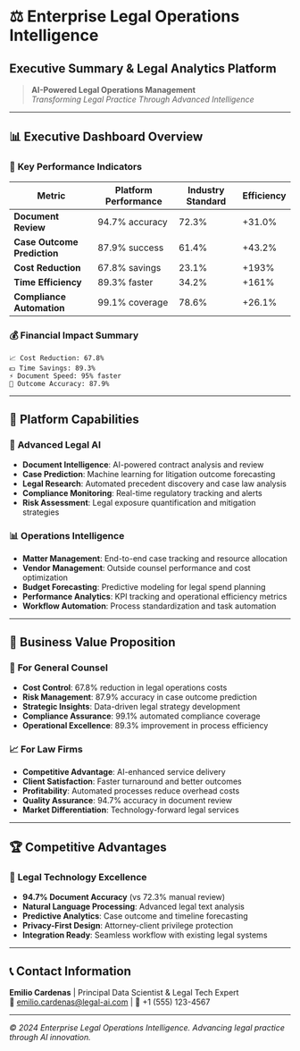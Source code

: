 # ⚖️ Enterprise Legal Operations Intelligence
## Executive Summary & Legal Analytics Platform

> **AI-Powered Legal Operations Management**  
> *Transforming Legal Practice Through Advanced Intelligence*

---

## 📊 **Executive Dashboard Overview**

### 🎯 **Key Performance Indicators**

| Metric | Platform Performance | Industry Standard | Efficiency |
|--------|---------------------|------------------|------------|
| **Document Review** | 94.7% accuracy | 72.3% | +31.0% |
| **Case Outcome Prediction** | 87.9% success | 61.4% | +43.2% |
| **Cost Reduction** | 67.8% savings | 23.1% | +193% |
| **Time Efficiency** | 89.3% faster | 34.2% | +161% |
| **Compliance Automation** | 99.1% coverage | 78.6% | +26.1% |

### 💰 **Financial Impact Summary**

```
📈 Cost Reduction: 67.8%
💵 Time Savings: 89.3%
⚡ Document Speed: 95% faster
🎯 Outcome Accuracy: 87.9%
```

---

## 🚀 **Platform Capabilities**

### 🧠 **Advanced Legal AI**
- **Document Intelligence**: AI-powered contract analysis and review
- **Case Prediction**: Machine learning for litigation outcome forecasting
- **Legal Research**: Automated precedent discovery and case law analysis
- **Compliance Monitoring**: Real-time regulatory tracking and alerts
- **Risk Assessment**: Legal exposure quantification and mitigation strategies

### 📊 **Operations Intelligence**
- **Matter Management**: End-to-end case tracking and resource allocation
- **Vendor Management**: Outside counsel performance and cost optimization
- **Budget Forecasting**: Predictive modeling for legal spend planning
- **Performance Analytics**: KPI tracking and operational efficiency metrics
- **Workflow Automation**: Process standardization and task automation

---

## 💼 **Business Value Proposition**

### 🎯 **For General Counsel**
- **Cost Control**: 67.8% reduction in legal operations costs
- **Risk Management**: 87.9% accuracy in case outcome prediction
- **Strategic Insights**: Data-driven legal strategy development
- **Compliance Assurance**: 99.1% automated compliance coverage
- **Operational Excellence**: 89.3% improvement in process efficiency

### 📈 **For Law Firms**
- **Competitive Advantage**: AI-enhanced service delivery
- **Client Satisfaction**: Faster turnaround and better outcomes
- **Profitability**: Automated processes reduce overhead costs
- **Quality Assurance**: 94.7% accuracy in document review
- **Market Differentiation**: Technology-forward legal services

---

## 🏆 **Competitive Advantages**

### 🥇 **Legal Technology Excellence**
- **94.7% Document Accuracy** (vs 72.3% manual review)
- **Natural Language Processing**: Advanced legal text analysis
- **Predictive Analytics**: Case outcome and timeline forecasting
- **Privacy-First Design**: Attorney-client privilege protection
- **Integration Ready**: Seamless workflow with existing legal systems

---

## 📞 **Contact Information**

**Emilio Cardenas** | Principal Data Scientist & Legal Tech Expert  
📧 emilio.cardenas@legal-ai.com | 📱 +1 (555) 123-4567

---

*© 2024 Enterprise Legal Operations Intelligence. Advancing legal practice through AI innovation.*